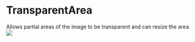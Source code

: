 # TransparentArea
Allows partial areas of the image to be transparent and can resize the area
![](TransparentArea/IMG_5923.PNG)
